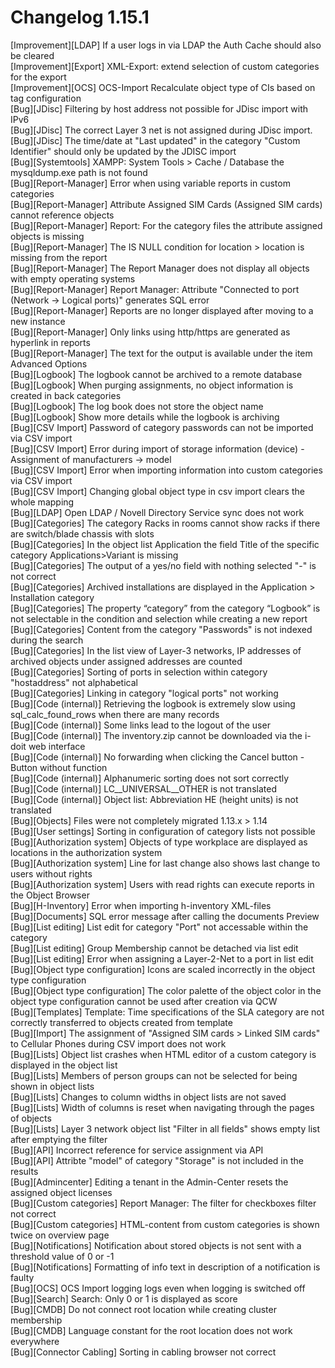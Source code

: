 # Changelog 1.15.1

[Improvement][LDAP] If a user logs in via LDAP the Auth Cache should also be cleared  
[Improvement][Export] XML-Export: extend selection of custom categories for the export  
[Improvement][OCS] OCS-Import Recalculate object type of CIs based on tag configuration  
[Bug][JDisc] Filtering by host address not possible for JDisc import with IPv6  
[Bug][JDisc] The correct Layer 3 net is not assigned during JDisc import.  
[Bug][JDisc] The time/date at "Last updated" in the category "Custom Identifier" should only be updated by the JDISC import  
[Bug][Systemtools] XAMPP: System Tools > Cache / Database the mysqldump.exe path is not found  
[Bug][Report-Manager] Error when using variable reports in custom categories  
[Bug][Report-Manager] Attribute Assigned SIM Cards (Assigned SIM cards) cannot reference objects  
[Bug][Report-Manager] Report: For the category files the attribute assigned objects is missing  
[Bug][Report-Manager] The IS NULL condition for location > location is missing from the report  
[Bug][Report-Manager] The Report Manager does not display all objects with empty operating systems  
[Bug][Report-Manager] Report Manager: Attribute "Connected to port (Network -> Logical ports)" generates SQL error  
[Bug][Report-Manager] Reports are no longer displayed after moving to a new instance  
[Bug][Report-Manager] Only links using http/https are generated as hyperlink in reports  
[Bug][Report-Manager] The text for the output is available under the item Advanced Options  
[Bug][Logbook] The logbook cannot be archived to a remote database  
[Bug][Logbook] When purging assignments, no object information is created in back categories  
[Bug][Logbook] The log book does not store the object name  
[Bug][Logbook] Show more details while the logbook is archiving  
[Bug][CSV Import] Password of category passwords can not be imported via CSV import  
[Bug][CSV Import] Error during import of storage information (device) - Assignment of manufacturers -> model  
[Bug][CSV Import] Error when importing information into custom categories via CSV import  
[Bug][CSV Import] Changing global object type in csv import clears the whole mapping  
[Bug][LDAP] Open LDAP / Novell Directory Service sync does not work  
[Bug][Categories] The category Racks in rooms cannot show racks if there are switch/blade chassis with slots  
[Bug][Categories] In the object list Application the field Title of the specific category Applications>Variant is missing  
[Bug][Categories] The output of a yes/no field with nothing selected "-" is not correct  
[Bug][Categories] Archived installations are displayed in the Application > Installation category  
[Bug][Categories] The property “category” from the category “Logbook” is not selectable in the condition and selection while creating a new report  
[Bug][Categories] Content from the category "Passwords" is not indexed during the search  
[Bug][Categories] In the list view of Layer-3 networks, IP addresses of archived objects under assigned addresses are counted  
[Bug][Categories] Sorting of ports in selection within category "hostaddress" not alphabetical  
[Bug][Categories] Linking in category "logical ports" not working  
[Bug][Code (internal)] Retrieving the logbook is extremely slow using sql_calc_found_rows when there are many records  
[Bug][Code (internal)] Some links lead to the logout of the user  
[Bug][Code (internal)] The inventory.zip cannot be downloaded via the i-doit web interface  
[Bug][Code (internal)] No forwarding when clicking the Cancel button - Button without function  
[Bug][Code (internal)] Alphanumeric sorting does not sort correctly  
[Bug][Code (internal)] LC__UNIVERSAL__OTHER is not translated  
[Bug][Code (internal)] Object list: Abbreviation HE (height units) is not translated  
[Bug][Objects] Files were not completely migrated 1.13.x > 1.14  
[Bug][User settings] Sorting in configuration of category lists not possible  
[Bug][Authorization system] Objects of type workplace are displayed as locations in the authorization system  
[Bug][Authorization system] Line for last change also shows last change to users without rights  
[Bug][Authorization system] Users with read rights can execute reports in the Object Browser  
[Bug][H-Inventory] Error when importing h-inventory XML-files  
[Bug][Documents] SQL error message after calling the documents Preview  
[Bug][List editing] List edit for category "Port" not accessable within the category  
[Bug][List editing] Group Membership cannot be detached via list edit  
[Bug][List editing] Error when assigning a Layer-2-Net to a port in list edit  
[Bug][Object type configuration] Icons are scaled incorrectly in the object type configuration  
[Bug][Object type configuration] The color palette of the object color in the object type configuration cannot be used after creation via QCW  
[Bug][Templates] Template: Time specifications of the SLA category are not correctly transferred to objects created from template  
[Bug][Import] The assignment of "Assigned SIM cards > Linked SIM cards" to Cellular Phones during CSV import does not work  
[Bug][Lists] Object list crashes when HTML editor of a custom category is displayed in the object list  
[Bug][Lists] Members of person groups can not be selected for being shown in object lists  
[Bug][Lists] Changes to column widths in object lists are not saved  
[Bug][Lists] Width of columns is reset when navigating through the pages of objects  
[Bug][Lists] Layer 3 network object list "Filter in all fields" shows empty list after emptying the filter  
[Bug][API] Incorrect reference for service assignment via API  
[Bug][API] Attribte "model" of category "Storage" is not included in the results  
[Bug][Admincenter] Editing a tenant in the Admin-Center resets the assigned object licenses  
[Bug][Custom categories] Report Manager: The filter for checkboxes filter not correct  
[Bug][Custom categories] HTML-content from custom categories is shown twice on overview page  
[Bug][Notifications] Notification about stored objects is not sent with a threshold value of 0 or -1  
[Bug][Notifications] Formatting of info text in description of a notification is faulty  
[Bug][OCS] OCS Import logging logs even when logging is switched off  
[Bug][Search] Search: Only 0 or 1 is displayed as score  
[Bug][CMDB] Do not connect root location while creating cluster membership  
[Bug][CMDB] Language constant for the root location does not work everywhere  
[Bug][Connector Cabling] Sorting in cabling browser not correct  
